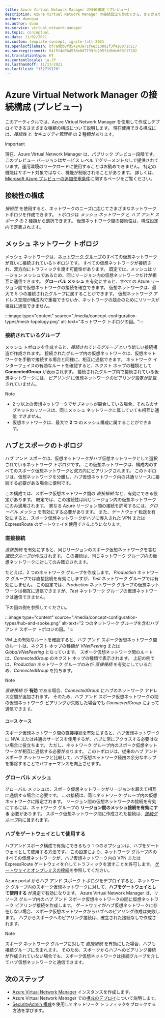 ```yaml
---
title: Azure Virtual Network Manager の接続構成 (プレビュー)
description: Azure Virtual Network Manager の接続設定で作成できる、さまざまな種類のネットワーク トポロジについて説明します。
author: duongau
ms.author: duau
ms.service: virtual-network-manager
ms.topic: conceptual
ms.date: 11/02/2021
ms.custom: template-concept, ignite-fall-2021
ms.openlocfilehash: bf7adbb0fd54243e71f6e313892f3f418071c217
ms.sourcegitcommit: 0415f4d064530e0d7799fe295f1d8dc003f17202
ms.translationtype: HT
ms.contentlocale: ja-JP
ms.lasthandoff: 11/17/2021
ms.locfileid: "132719170"
---
```

# <a name="connectivity-configuration-in-azure-virtual-network-manager-preview"></a>Azure Virtual Network Manager の接続構成 (プレビュー)

このアーティクルでは、Azure Virtual Network Manager を使用して作成しデプロイできるさまざまな種類の構成について説明します。 現在使用できる構成には、*接続性* と *セキュリティ管理者* の 2 種類があります。 

> [!IMPORTANT]
> 現在、Azure Virtual Network Manager は、パブリック プレビュー段階です。
> このプレビュー バージョンはサービス レベル アグリーメントなしで提供されています。運用環境のワークロードに使用することはお勧めできません。 特定の機能はサポート対象ではなく、機能が制限されることがあります。
> 詳しくは、[Microsoft Azure プレビューの追加使用条件](https://azure.microsoft.com/support/legal/preview-supplemental-terms/)に関するページをご覧ください。

## <a name="connectivity-configuration"></a>接続性の構成

*接続性* を使用すると、ネットワークのニーズに応じてさまざまなネットワーク トポロジを作成できます。 トポロジは *メッシュ ネットワーク* と *ハブ アンド スポーク* の 2 種類から選択できます。 仮想ネットワーク間の接続性は、構成設定内で定義されます。

## <a name="mesh-network-topology"></a>メッシュ ネットワーク トポロジ

メッシュ ネットワークは、[ネットワーク グループ](concept-network-groups.md)のすべての仮想ネットワークが互いに接続されているトポロジです。 すべての仮想ネットワークが接続され、双方向にトラフィックを渡す可能性があります。 既定では、メッシュはリージョン メッシュであるため、同じリージョン内の仮想ネットワークだけが相互に通信できます。 **グローバル メッシュ** を有効にすると、すべての Azure リージョン間で仮想ネットワークの接続を確立できます。 仮想ネットワークは、最大で 5 つの接続されたグループに属することができます。 仮想ネットワーク アドレス空間が構成内で重複できないか、ネットワークの競合のためにリソースが相互に通信できません。

:::image type="content" source="./media/concept-configuration-types/mesh-topology.png" alt-text="ネットワーク トポロジの図。":::

### <a name="connected-group"></a><a name="connectedgroup"></a> 接続されているグループ

メッシュ トポロジを作成すると、*接続されているグループ* という新しい接続構造が作成されます。 接続されたグループ内の仮想ネットワークは、仮想ネットワークを手動で接続する場合と同様に、相互に通信できます。 ネットワーク インターフェイスの有効なルートを確認すると、ネクスト ホップの種類として **ConnectedGroup** が表示されます。 接続されたグループ内で接続されている仮想ネットワークには、*ピアリング* に仮想ネットワークのピアリング設定が記載されていません。

> [!NOTE]
> * 2 つ以上の仮想ネットワークでサブネットが競合している場合、それらのサブネットのリソースは、同じメッシュ ネットワークに属していても相互に通信 *できません*。
> * 仮想ネットワークは、最大で **2 つ** のメッシュ構成に属することができます。

## <a name="hub-and-spoke-topology"></a>ハブとスポークのトポロジ

ハブ アンド スポークは、仮想ネットワークがハブ仮想ネットワークとして選択されているネットワーク トポロジです。 この仮想ネットワークは、構成内のすべてのスポーク仮想ネットワークと双方向にピアリングされます。 このトポロジは、仮想ネットワークを分離し、ハブ仮想ネットワーク内の共通リソースに接続する必要がある場合に便利です。 

この構成では、スポーク仮想ネットワーク間の *直接接続* など、有効にできる設定があります。 既定では、この接続性は同じリージョン内の仮想ネットワークにのみ適用されます。 異なる Azure リージョン間の接続を許可するには、*グローバル メッシュ* を有効にする必要があります。 また、*ゲートウェイ* 転送を有効にすると、スポーク仮想ネットワークがハブに導入された VPN または ExpressRoute のゲートウェイを使用できるようになります。

### <a name="direct-connectivity"></a>直接接続

*直接接続* を有効にすると、同じリージョンのスポーク仮想ネットワークを含む [*接続グループ*](#connectedgroup)が作成されます。 この接続は、同じネットワーク グループ内の仮想ネットワークに対してのみ確立されます。 

たとえば、2 つのネットワーク グループを作成します。 *Production* ネットワーク グループでは直接接続を有効にしますが、*Test* ネットワーク グループでは有効にしません。 この設定では、*Production* ネットワーク グループの仮想ネットワークは相互に通信できますが、*Test* ネットワーク グループの仮想ネットワークは通信できません。 

下の図の例を参照してください。

:::image type="content" source="./media/concept-configuration-types/hub-and-spoke.png" alt-text="2 つのネットワーク グループを含むハブ アンド スポーク トポロジの図。":::

VM 上の有効なルートを確認すると、ハブ アンド スポーク仮想ネットワーク間のルートは、ネクスト ホップの種類が *VNetPeering* または *GlobalVNetPeering* となっています。 スポーク仮想ネットワーク間のルートは、*ConnectedGroup* のネクスト ホップの種類で表示されます。 上記の例では、*Production* ネットワーク グループのみが *直接接続* を有効にしているため、*ConnectedGroup* を持ちます。

> [!NOTE]
> *直接接続* が **有効** である場合、*ConnectedGroup* にハブのネットワーク アドレス空間が追加されます。 そのため、ハブ アンド スポーク仮想ネットワークの間の仮想ネットワーク ピアリングが失敗した場合でも *ConnectedGroup* によって通信できます。

#### <a name="use-cases"></a>ユース ケース

スポーク仮想ネットワーク間の直接接続を有効にすると、ハブ仮想ネットワークに NVA または共通のサービスを使用するが、ハブに常にアクセスする必要はない場合に役立ちます。 ただし、ネットワーク グループ内のスポーク仮想ネットワークが相互に通信する必要があります。 このトポロジは、従来のハブ アンド スポーク ネットワークと比較して、ハブ仮想ネットワーク経由の余分なホップを排除することでパフォーマンスを向上させます。

### <a name="global-mesh"></a>グローバル メッシュ

グローバル メッシュは、スポーク仮想ネットワークがリージョンを超えて相互に通信する場合に必要です。 この接続は、同じネットワーク グループ内の仮想ネットワークに限定されます。 リージョン間の仮想ネットワークの接続を有効にするには、ネットワーク グループの **リージョン間のメッシュ接続を有効にする** 必要があります。 スポーク仮想ネットワーク間に作成された接続は、[*接続グループ*](#connectedgroup)内に含まれます。 

### <a name="use-hub-as-a-gateway"></a>ハブをゲートウェイとして使用する

ハブアンドスポーク構成で有効にできるもう 1 つのオプションは、ハブをゲートウェイとして使用する方法です。 この設定により、ネットワーク グループ内のすべての仮想ネットワークが、ハブ仮想ネットワーク内の VPN または ExpressRoute ゲートウェイを介してトラフィックを渡すことを許可します。 [ゲートウェイとオンプレミスの接続](../virtual-network/virtual-network-peering-overview.md#gateways-and-on-premises-connectivity)を参照してください。

Azure portal からハブ アンド スポーク トポロジをデプロイすると、ネットワーク グループ内のスポーク仮想ネットワークに対して、**ハブをゲートウェイとして使用する** が規定で有効になります。 Azure Virtual Network Manager は、リソース グループ内のハブ アンド スポーク仮想ネットワークの間に仮想ネットワーク ピアリング接続を作成します。 ゲートウェイがハブ仮想ネットワークに存在しない場合、スポーク仮想ネットワークからハブへのピアリング作成は失敗します。 ハブからスポークへのピアリング接続は、確立された接続なしで作成されます。 

> [!NOTE]
> スポーク ネットワーク グループに対して *直接接続* を有効にした場合、ハブも接続グループに含まれます。 そのため、スポークからハブへのピアリング接続が作成されていない場合でも、スポーク仮想ネットワークは接続グループを介してハブ仮想ネットワークと通信できます。
>

## <a name="next-steps"></a>次のステップ

- [Azure Virtual Network Manager](create-virtual-network-manager-portal.md) インスタンスを作成します。
- Azure Virtual Network Manager での[構成のデプロイ](concept-deployments.md)について説明します。
- [SecurityAdmin 構成](how-to-block-network-traffic-portal.md)を使用してネットワーク トラフィックをブロックする方法を学びます。